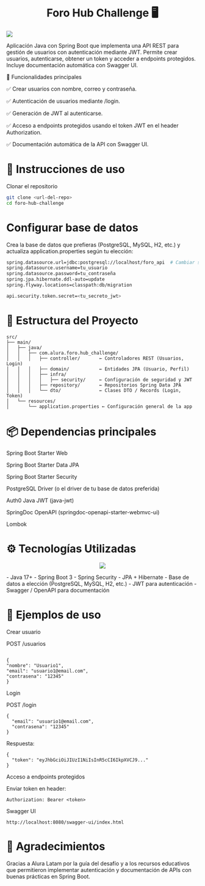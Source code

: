 <h1 align="center">Foro Hub Challenge 🖥️</h1> <p align="left"> <img src="https://img.shields.io/badge/STATUS-%20TERMINADO-green"> </p>

Aplicación Java con Spring Boot que implementa una API REST para gestión de usuarios con autenticación mediante JWT. Permite crear usuarios, autenticarse, obtener un token y acceder a endpoints protegidos. Incluye documentación automática con Swagger UI.

🔨 Funcionalidades principales

✅ Crear usuarios con nombre, correo y contraseña.

✅ Autenticación de usuarios mediante /login.

✅ Generación de JWT al autenticarse.

✅ Acceso a endpoints protegidos usando el token JWT en el header Authorization.

✅ Documentación automática de la API con Swagger UI.

# 🚀 Instrucciones de uso
Clonar el repositorio
```bash
git clone <url-del-repo>
cd foro-hub-challenge
```

# Configurar base de datos
Crea la base de datos que prefieras (PostgreSQL, MySQL, H2, etc.) y actualiza application.properties según tu elección:
```bash
spring.datasource.url=jdbc:postgresql://localhost/foro_api  # Cambiar según DB
spring.datasource.username=tu_usuario
spring.datasource.password=tu_contraseña
spring.jpa.hibernate.ddl-auto=update
spring.flyway.locations=classpath:db/migration

api.security.token.secret=<tu_secreto_jwt>

```
# 📁 Estructura del Proyecto
```src/
src/
├── main/
│   ├── java/
│   │   ├── com.alura.foro.hub_challenge/
│   │   │   ├── controller/       ← Controladores REST (Usuarios, Login)
│   │   │   ├── domain/           ← Entidades JPA (Usuario, Perfil)
│   │   │   ├── infra/
│   │   │   │   ├── security/     ← Configuración de seguridad y JWT
│   │   │   ├── repository/       ← Repositorios Spring Data JPA
│   │   │   └── dto/              ← Clases DTO / Records (Login, Token)
│   └── resources/
│       └── application.properties ← Configuración general de la app
```
# 📦 Dependencias principales

Spring Boot Starter Web

Spring Boot Starter Data JPA

Spring Boot Starter Security

PostgreSQL Driver (o el driver de tu base de datos preferida)

Auth0 Java JWT (java-jwt)

SpringDoc OpenAPI (springdoc-openapi-starter-webmvc-ui)

Lombok

# ⚙️ Tecnologías Utilizadas
<p align="center"> <img src="https://skillicons.dev/icons?i=java,spring,postgresql,git" /> </p> - Java 17+ - Spring Boot 3 - Spring Security - JPA + Hibernate - Base de datos a elección (PostgreSQL, MySQL, H2, etc.) - JWT para autenticación - Swagger / OpenAPI para documentación

# 🔑 Ejemplos de uso

Crear usuario

POST /usuarios
```

{
"nombre": "Usuario1",
"email": "usuario1@email.com",
"contrasena": "12345"
}
```
Login

POST /login
```
{
  "email": "usuario1@email.com",
  "contrasena": "12345"
}
```
Respuesta:

```
{
  "token": "eyJhbGciOiJIUzI1NiIsInR5cCI6IkpXVCJ9..."
}
```
Acceso a endpoints protegidos

Enviar token en header:

```
Authorization: Bearer <token>
```
Swagger UI
```
http://localhost:8080/swagger-ui/index.html
```

# 🙌 Agradecimientos

Gracias a Alura Latam por la guía del desafío y a los recursos educativos que permitieron implementar autenticación y documentación de APIs con buenas prácticas en Spring Boot.